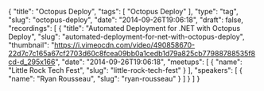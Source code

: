 {
  "title": "Octopus Deploy",
  "tags": [
    "Octopus Deploy"
  ],
  "type": "tag",
  "slug": "octopus-deploy",
  "date": "2014-09-26T19:06:18",
  "draft": false,
  "recordings": [
    {
      "title": "Automated Deployment for .NET with Octopus Deploy",
      "slug": "automated-deployment-for-net-with-octopus-deploy",
      "thumbnail": "https://i.vimeocdn.com/video/490858670-22d7c7c165a67cf2703d60c8fcea09bb0a1cedb1d79a825cb77988788535f8cd-d_295x166",
      "date": "2014-09-26T19:06:18",
      "meetups": [
        {
          "name": "Little Rock Tech Fest",
          "slug": "little-rock-tech-fest"
        }
      ],
      "speakers": [
        {
          "name": "Ryan Rousseau",
          "slug": "ryan-rousseau"
        }
      ]
    }
  ]
}